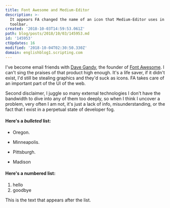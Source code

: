 ```yaml
---
title: Font Awesome and Medium-Editor
description: >-
  It appears FA changed the name of an icon that Medium-Editor uses in its
  toolbar.
created: '2018-10-03T14:59:53.061Z'
path: blog/posts/2018/10/03/145953.md
id: '145953'
ctUpdates: 16
modified: '2018-10-04T02:30:50.330Z'
domain: englishblog1.scripting.com
---
```

I've become email friends with [Dave Gandy](https://twitter.com/davegandy), the founder of [Font Awesome](https://fontawesome.com/). I can't sing the praises of that product high enough. It's a life saver, if it didn't exist, I'd still be stealing graphics and they'd suck as icons. FA takes care of an important part of the UI of the web.

Second disclaimer, I juggle so many external technologies I don't have the bandwidth to dive into any of them too deeply, so when I think I uncover a problem, very often I am not, it's just a lack of info, misunderstanding, or the fact that I exist in a perpetual state of developer fog.

#### Here's a *bulleted* list:

* Oregon.

* Minneapolis.

* Pittsburgh.

* Madison

#### Here's a **numbered** list:

1.  hello
2.  goodbye

This is the text that appears after the list.